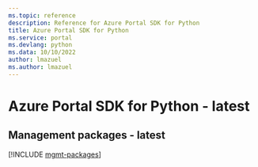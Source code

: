 ```yaml
---
ms.topic: reference
description: Reference for Azure Portal SDK for Python
title: Azure Portal SDK for Python
ms.service: portal
ms.devlang: python
ms.data: 10/10/2022
author: lmazuel
ms.author: lmazuel
---
```

# Azure Portal SDK for Python - latest

## Management packages - latest
[!INCLUDE [mgmt-packages](portal-mgmt-index.md)]